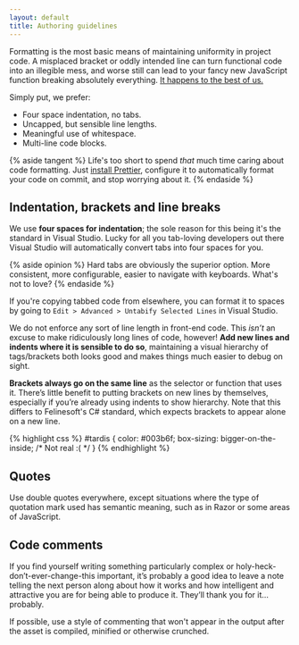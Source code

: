```yaml
---
layout: default
title: Authoring guidelines
---
```


Formatting is the most basic means of maintaining uniformity in project code. A misplaced bracket or oddly intended line can turn functional code into an illegible mess, and worse still can lead to your fancy new JavaScript function breaking absolutely everything. [It happens to the best of us.](http://embeddedgurus.com/barr-code/2014/03/apples-gotofail-ssl-security-bug-was-easily-preventable/)

Simply put, we prefer:

* Four space indentation, no tabs.
* Uncapped, but sensible line lengths.
* Meaningful use of whitespace.
* Multi-line code blocks.

{% aside tangent %}
Life's too short to spend *that* much time caring about code formatting. Just [install Prettier](https://prettier.io), configure it to automatically format your code on commit, and stop worrying about it. 
{% endaside %}

## Indentation, brackets and line breaks
We use **four spaces for indentation**; the sole reason for this being it's the standard in Visual Studio. Lucky for all you tab-loving developers out there Visual Studio will automatically convert tabs into four spaces for you. 

{% aside opinion %}
Hard tabs are obviously the superior option. More consistent, more configurable, easier to navigate with keyboards. What's not to love?
{% endaside %}

If you're copying tabbed code from elsewhere, you can format it to spaces by going to `Edit > Advanced > Untabify Selected Lines` in Visual Studio.

We do not enforce any sort of line length in front-end code. This *isn’t* an excuse to make ridiculously long lines of code, however! **Add new lines and indents where it is sensible to do so**, maintaining a visual hierarchy of tags/brackets both looks good and makes things much easier to debug on sight. 

**Brackets always go on the same line** as the selector or function that uses it. There’s little benefit to putting brackets on new lines by themselves, especially if you’re already using indents to show hierarchy. Note that this differs to Felinesoft's C# standard, which expects brackets to appear alone on a new line. 

{% highlight css %}
#tardis {
    color: #003b6f;
    box-sizing: bigger-on-the-inside; /* Not real :( */
}
{% endhighlight %}

## Quotes
Use double quotes everywhere, except situations where the type of quotation mark used has semantic meaning, such as in Razor or some areas of JavaScript.

## Code comments
If you find yourself writing something particularly complex or holy-heck-don’t-ever-change-this important, it’s probably a good idea to leave a note telling the next person along about how it works and how intelligent and attractive you are for being able to produce it. They’ll thank you for it... probably. 

If possible, use a style of commenting that won't appear in the output after the asset is compiled, minified or otherwise crunched. 
